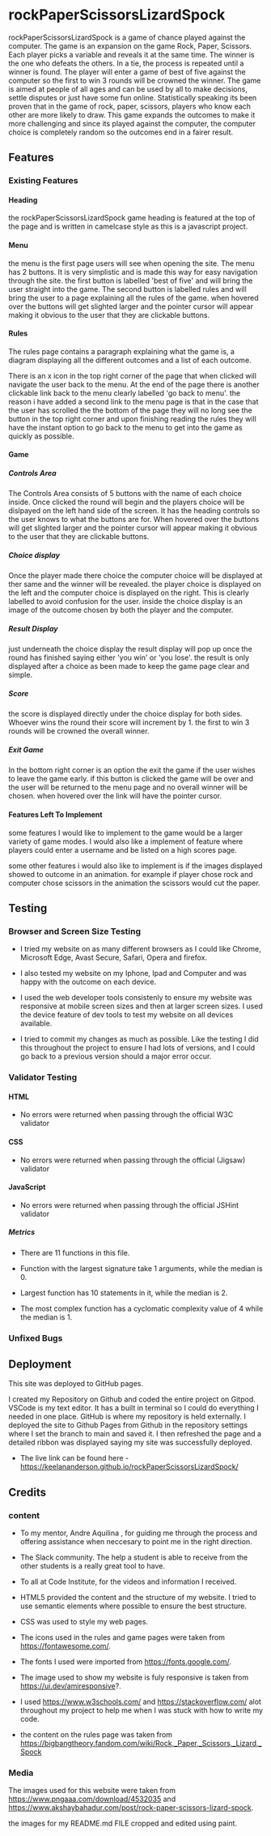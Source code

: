 # rockPaperScissorsLizardSpock

rockPaperScissorsLizardSpock is a game of chance played against the computer. The game is an expansion on the game Rock, Paper, Scissors. Each player picks a variable and reveals it at the same time. The winner is the one who defeats the others. In a tie, the process is repeated until a winner is found. The player will enter a game of best of five against the computer so the first to win 3 rounds will be crowned the winner. The game is aimed at people of all ages and can be used by all to make decisions, settle disputes or just have some fun online. Statistically speaking its been proven that in the game of rock, paper, scissors, players who know each other are more likely to draw. This game expands the outcomes to make it more challenging and since its played against the computer, the computer choice is completely random so the outcomes end in a fairer result.

## Features
### Existing Features

#### Heading
the rockPaperScissorsLizardSpock game heading is featured at the top of the page and is written in camelcase style as this is a javascript project.

#### Menu

the menu is the first page users will see when opening the site. The menu has 2 buttons. It is very simplistic and is made this way for easy navigation through the site. the first button is labelled 'best of five' and will bring the user straight into the game. The second button is labelled rules and will bring the user to a page explaining all the rules of the game. when hovered over the buttons will get slighted larger and the pointer cursor will appear making it obvious to the user that they are clickable buttons.

#### Rules

The rules page contains a paragraph explaining what the game is, a diagram displaying all the different outcomes and a list of each outcome.

There is an x icon in the top right corner of the page that when clicked will navigate the user back to the menu. At the end of the page there is another clickable link back to the menu clearly labelled 'go back to menu'. the reason i have added a second link to the menu page is that in the case that the user has scrolled the the bottom of the page they will no long see the button in the top right corner and upon finishing reading the rules they will have the instant option to go back to the menu to get into the game as quickly as possible.

#### Game
##### Controls Area
The Controls Area consists of 5 buttons with the name of each choice inside. Once clicked the round will begin and the players choice will be dislpayed on the left hand side of the screen. It has the heading controls so the user knows to what the buttons are for. When hovered over the buttons will get slighted larger and the pointer cursor will appear making it obvious to the user that they are clickable buttons.

##### Choice display

Once the player made there choice the computer choice will be displayed at ther same and the winner will be revealed. the player choice is displayed on the left and the computer choice is displayed on the right. This is clearly labelled to avoid confusion for the user. inside the choice display is an image of the outcome chosen by both the player and the computer.

##### Result Display

just underneath the choice display the result display will pop up once the round has finished saying either 'you win' or 'you lose'. the result is only displayed after a choice as been made to keep the game page clear and simple.

##### Score

the score is displayed directly under the choice display for both sides. Whoever wins the round their score will increment by 1. the first to win 3 rounds will be crowned the overall winner.

##### Exit Game

In the bottom right corner is an option the exit the game if the user wishes to leave the game early. if this button is clicked the game will be over and the user will be returned to the menu page and no overall winner will be chosen. when hovered over the link will have the pointer cursor.

#### Features Left To Implement

some features I would like to implement to the game would be a larger variety of game modes. I would also like a implement of feature where players could enter a username and be listed on a high scores page.

some other features i would also like to implement is if the images displayed showed to outcome in an animation. for example if player chose rock and computer chose scissors in the animation the scissors would cut the paper.


## Testing 

### Browser and Screen Size Testing

- I tried my website on as many different browsers as I could like Chrome, Microsoft Edge, Avast Secure, Safari, Opera and firefox.

- I also tested my website on my Iphone, Ipad and Computer and was happy with the outcome on each device.

- I used the web developer tools consistenly to ensure my website was responsive at mobile screen sizes and then at larger screen sizes. I used the device feature of dev tools to test my website on all devices available.

- I tried to commit my changes as much as possible. Like the testing I did this throughout the project to ensure I had lots of versions, and I could go back to a previous version should a major error occur.

### Validator Testing

#### HTML
- No errors were returned when passing through the official W3C validator
#### CSS
- No errors were returned when passing through the official (Jigsaw) validator
#### JavaScript
- No errors were returned when passing through the official JSHint validator

##### Metrics

- There are 11 functions in this file.

- Function with the largest signature take 1 arguments, while the median is 0.

- Largest function has 10 statements in it, while the median is 2.

- The most complex function has a cyclomatic complexity value of 4 while the median is 1.

### Unfixed Bugs

## Deployment

This site was deployed to GitHub pages.

I created my Repository on Github and coded the entire project on Gitpod. VSCode is my text editor. It has a built in terminal so I could do everything I needed in one place. GitHub is where my repository is held externally. I deployed the site to Github Pages from Github in the repository settings where I set the branch to main and saved it. I then refreshed the page and a detailed ribbon was displayed saying my site was successfully deployed.

- The live link can be found here - https://keelananderson.github.io/rockPaperScissorsLizardSpock/

## Credits

### content

- To my mentor, Andre Aquilina , for guiding me through the process and offering assistance when neccesary to point me in the right direction.
- The Slack community. The help a student is able to receive from the other students is a really great tool to have.
- To all at Code Institute, for the videos and information I received.
-  HTML5 provided the content and the structure of my website. I tried to use semantic elements where possible to ensure the best structure.
- CSS was used to style my web pages.
- The icons used in the rules and game pages were taken from https://fontawesome.com/.
- The fonts I used were imported from https://fonts.google.com/.
- The image used to show my website is fuly responsive is taken from https://ui.dev/amiresponsive?.
- I used https://www.w3schools.com/ and https://stackoverflow.com/ alot throughout my project to help me when I was stuck with how to write my code.

- the content on the rules page was taken from https://bigbangtheory.fandom.com/wiki/Rock,_Paper,_Scissors,_Lizard,_Spock

### Media

The images used for this website were taken from https://www.pngaaa.com/download/4532035 and https://www.akshaybahadur.com/post/rock-paper-scissors-lizard-spock.

the images for my README.md FILE cropped and edited using paint.


